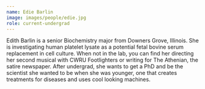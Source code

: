 ```yaml
---
name: Edie Barlin
image: images/people/edie.jpg
role: current-undergrad
---
```


Edith Barlin is a senior Biochemistry major from Downers Grove, Illinois. She is investigating human platelet lysate as a potential fetal bovine serum replacement in cell culture. When not in the lab, you can find her directing her second musical with CWRU Footlighters or writing for The Athenian, the satire newspaper. After undergrad, she wants to get a PhD and be the scientist she wanted to be when she was younger, one that creates treatments for diseases and uses cool looking machines.
